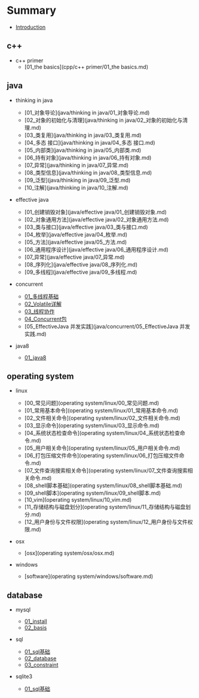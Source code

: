# Summary

* [Introduction](README.md)

## c++

* c++ primer
    * [01_the basics](cpp/c++ primer/01_the basics.md)

## java

* thinking in java
    * [01_对象导论](java/thinking in java/01_对象导论.md)
    * [02_对象的初始化与清理](java/thinking in java/02_对象的初始化与清理.md)
    * [03_类复用](java/thinking in java/03_类复用.md)
    * [04_多态 接口](java/thinking in java/04_多态 接口.md)
    * [05_内部类](java/thinking in java/05_内部类.md)
    * [06_持有对象](java/thinking in java/06_持有对象.md)
    * [07_异常](java/thinking in java/07_异常.md)
    * [08_类型信息](java/thinking in java/08_类型信息.md)
    * [09_泛型](java/thinking in java/09_泛型.md)
    * [10_注解](java/thinking in java/10_注解.md)

* effective java
    * [01_创建销毁对象](java/effective java/01_创建销毁对象.md)
    * [02_对象通用方法](java/effective java/02_对象通用方法.md)
    * [03_类与接口](java/effective java/03_类与接口.md)
    * [04_枚举](java/effective java/04_枚举.md)
    * [05_方法](java/effective java/05_方法.md)
    * [06_通用程序设计](java/effective java/06_通用程序设计.md)
    * [07_异常](java/effective java/07_异常.md)
    * [08_序列化](java/effective java/08_序列化.md)
    * [09_多线程](java/effective java/09_多线程.md)

* concurrent
    * [01_多线程基础](java/concurrent/01_多线程基础.md)
    * [02_Volatile详解](java/concurrent/02_Volatile详解.md)
    * [03_线程协作](java/concurrent/03_线程协作.md)
    * [04_Concurrent包](java/concurrent/04_Concurrent包.md)
    * [05_EffectiveJava 并发实践](java/concurrent/05_EffectiveJava 并发实践.md)

* java8
    * [01_java8](java/java8/01_java8.md)

## operating system

* linux
    * [00_常见问题](operating system/linux/00_常见问题.md)
    * [01_常用基本命令](operating system/linux/01_常用基本命令.md)
    * [02_文件相关命令](operating system/linux/02_文件相关命令.md)
    * [03_显示命令](operating system/linux/03_显示命令.md)
    * [04_系统状态检查命令](operating system/linux/04_系统状态检查命令.md)
    * [05_用户相关命令](operating system/linux/05_用户相关命令.md)
    * [06_打包压缩文件命令](operating system/linux/06_打包压缩文件命令.md)
    * [07_文件查询搜索相关命令](operating system/linux/07_文件查询搜索相关命令.md)
    * [08_shell脚本基础](operating system/linux/08_shell脚本基础.md)
    * [09_shell脚本](operating system/linux/09_shell脚本.md)
    * [10_vim](operating system/linux/10_vim.md)
    * [11_存储结构与磁盘划分](operating system/linux/11_存储结构与磁盘划分.md)
    * [12_用户身份与文件权限](operating system/linux/12_用户身份与文件权限.md)

* osx
    * [osx](operating system/osx/osx.md)

* windows
    * [software](operating system/windows/software.md)

## database

* mysql
    * [01_install](database/mysql/01_install.md)
    * [02_basis](database/mysql/02_basis.md)

* sql
    * [01_sql基础](database/sql/01_sql基础.md)
    * [02_database](database/sql/02_database.md)
    * [03_constraint](database/sql/03_constraint.md)

* sqlite3
    * [01_sql基础](database/sqlite3/01_install.md)